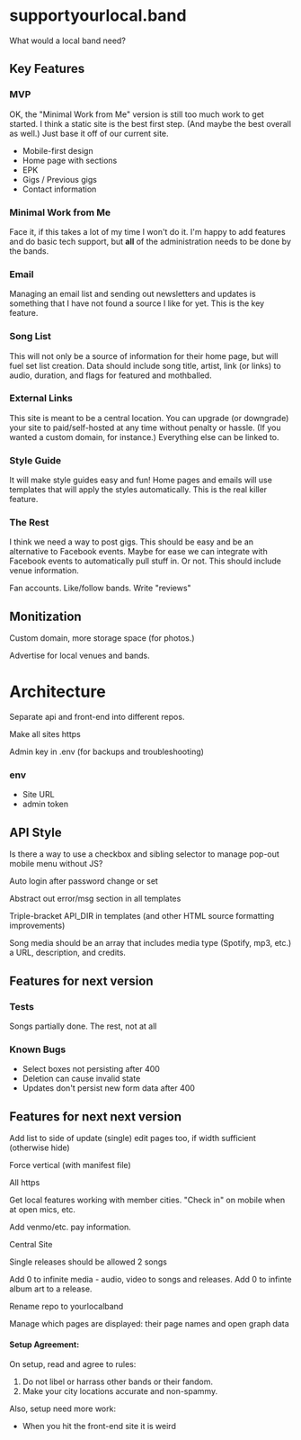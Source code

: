 # supportyourlocal.band

What would a local band need?

## Key Features

### MVP

OK, the "Minimal Work from Me" version is still too much work to get started. I think a static site is the best first step. (And maybe the best overall as well.) Just base it off of our current site.

* Mobile-first design
* Home page with sections
* EPK
* Gigs / Previous gigs
* Contact information

### Minimal Work from Me

Face it, if this takes a lot of my time I won't do it. I'm happy to add features and do basic tech support, but **all** of the administration needs to be done by the bands.

### Email

Managing an email list and sending out newsletters and updates is something that I have not found a source I like for yet. This is the key feature.

### Song List

This will not only be a source of information for their home page, but will fuel set list creation. Data should include song title, artist, link (or links) to audio, duration, and flags for featured and mothballed.

### External Links

This site is meant to be a central location. You can upgrade (or downgrade) your site to paid/self-hosted at any time without penalty or hassle. (If you wanted a custom domain, for instance.) Everything else can be linked to.

### Style Guide

It will make style guides easy and fun! Home pages and emails will use templates that will apply the styles automatically. This is the real killer feature.

### The Rest

I think we need a way to post gigs. This should be easy and be an alternative to Facebook events. Maybe for ease we can integrate with Facebook events to automatically pull stuff in. Or not. This should include venue information.

Fan accounts. Like/follow bands. Write "reviews"

## Monitization

Custom domain, more storage space (for photos.)

Advertise for local venues and bands.

# Architecture

Separate api and front-end into different repos.

Make all sites https

Admin key in .env (for backups and troubleshooting)

### env

* Site URL
* admin token

## API Style

Is there a way to use a checkbox and sibling selector to manage pop-out mobile menu without JS?

Auto login after password change or set

Abstract out error/msg section in all templates

Triple-bracket API_DIR in templates (and other HTML source formatting improvements)

Song media should be an array that includes media type (Spotify, mp3, etc.) a URL, description, and credits.

## Features for next version

### Tests

Songs partially done. The rest, not at all

### Known Bugs

* Select boxes not persisting after 400
* Deletion can cause invalid state
* Updates don't persist new form data after 400

## Features for next next version

Add list to side of update (single) edit pages too, if width sufficient (otherwise hide)

Force vertical (with manifest file)

All https

Get local features working with member cities. "Check in" on mobile when at open mics, etc.

Add venmo/etc. pay information.

Central Site

Single releases should be allowed 2 songs

Add 0 to infinite media - audio, video to songs and releases. Add 0 to infinte album art to a release.

Rename repo to yourlocalband

Manage which pages are displayed: their page names and open graph data

#### Setup Agreement:

On setup, read and agree to rules:

1. Do not libel or harrass other bands or their fandom.
2. Make your city locations accurate and non-spammy.

Also, setup need more work:
* When you hit the front-end site it is weird
